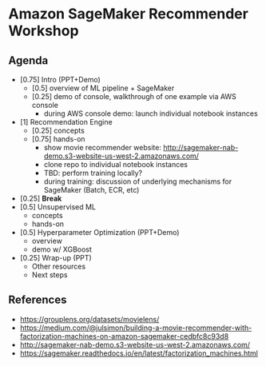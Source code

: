 # Amazon SageMaker Recommender Workshop

## Agenda

- [0.75] Intro (PPT+Demo)
    - [0.5] overview of ML pipeline + SageMaker
    - [0.25] demo of console, walkthrough of one example via AWS console
        - during AWS console demo: launch individual notebook instances
- [1] Recommendation Engine
    - [0.25] concepts
    - [0.75] hands-on
        - show movie recommender website: http://sagemaker-nab-demo.s3-website-us-west-2.amazonaws.com/
        - clone repo to individual notebook instances
        - TBD: perform training locally?
        - during training: discussion of underlying mechanisms for SageMaker (Batch, ECR, etc)
- [0.25] **Break**
- [0.5] Unsupervised ML
    - concepts
    - hands-on
- [0.5] Hyperparameter Optimization (PPT+Demo)
    - overview
    - demo w/ XGBoost
- [0.25] Wrap-up (PPT)
    - Other resources
    - Next steps
    

## References

- https://grouplens.org/datasets/movielens/
- https://medium.com/@julsimon/building-a-movie-recommender-with-factorization-machines-on-amazon-sagemaker-cedbfc8c93d8
- http://sagemaker-nab-demo.s3-website-us-west-2.amazonaws.com/
- https://sagemaker.readthedocs.io/en/latest/factorization_machines.html